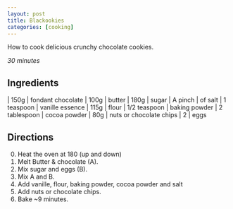 ```yaml
---
layout: post
title: Blackookies
categories: [cooking]
---
```


How to cook delicious crunchy chocolate cookies.

_30 minutes_

## Ingredients

| 150g | fondant chocolate
| 100g | butter
| 180g | sugar
| A pinch | of salt
| 1 teaspoon | vanille essence
| 115g | flour
| 1/2 teaspoon | baking powder
| 2 tablespoon | cocoa powder
| 80g | nuts or chocolate chips 
| 2 | eggs


## Directions

0. Heat the oven at 180 (up and down)
0. Melt Butter & chocolate (A).
0. Mix sugar and eggs (B).
0. Mix A and B.
0. Add vanille, flour, baking powder, cocoa powder and salt
0. Add nuts or chocolate chips.
0. Bake ~9 minutes.